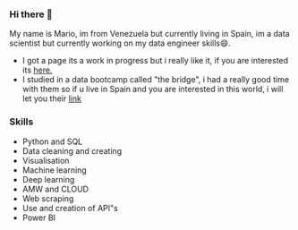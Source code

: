 ### Hi there 👋

My name is Mario, im from Venezuela but currently living in Spain, im a data scientist but currently working on my data engineer skills😄.

* I got a page its a work in progress but i really like it, if you are interested its [here.](https://mariomassaro.github.io/)
* I studied in a data bootcamp called "the bridge", i had a really good time with them so if u live in Spain and you are interested in this world, i will let you their [link](https://thebridge.tech/)

### Skills 
  - Python and SQL
  - Data cleaning and creating
  - Visualisation 
  - Machine learning
  - Deep learning
  - AMW and CLOUD
  - Web scraping
  - Use and creation of API"s
  - Power BI
  


<!--
**MarioMassaro/MarioMassaro** is a ✨ _special_ ✨ repository because its `README.md` (this file) appears on your GitHub profile.

Here are some ideas to get you started:

- 🔭 I’m currently working on ...
- 🌱 I’m currently learning ...
- 👯 I’m looking to collaborate on ...
- 🤔 I’m looking for help with ...
- 💬 Ask me about ...
- 📫 How to reach me: ...
- 😄 Pronouns: ...
- ⚡ Fun fact: ...
-->
